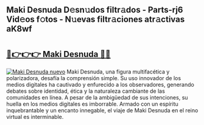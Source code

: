 ## Maki Desnuda D𝚎sn𝚞dos filtr𝚊dos - Parts-rj6 Vid𝚎os f𝚘tos - N𝚞evas filtr𝚊ciones atr𝚊ctivas aK8wf

# <h2><a href="http://mb2e9dg.tromn.icu/?c=Maki+Desnuda">🔗👉👉👉 Maki Desnuda 🔗🔗</a></h2>

[![Maki Desnuda nuevo](https://i.imgur.com/pEAQMta.gif)](http://mb2e9dg.tromn.icu/?c=Maki+Desnuda)
Maki Desnuda, una figura multifacética y polarizadora, desafía la comprensión simple. Su uso innovador de los medios digitales ha cautivado y enfurecido a los observadores, generando debates sobre identidad, ética y la naturaleza cambiante de las comunidades en línea. A pesar de la ambigüedad de sus intenciones, su huella en los medios digitales es imborrable. Armado con un espíritu inquebrantable y un encanto innegable, el viaje de Maki Desnuda en el reino virtual es interminable.
